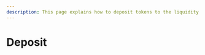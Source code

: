 ```yaml
---
description: This page explains how to deposit tokens to the liquidity mining contract.
---
```


# Deposit

